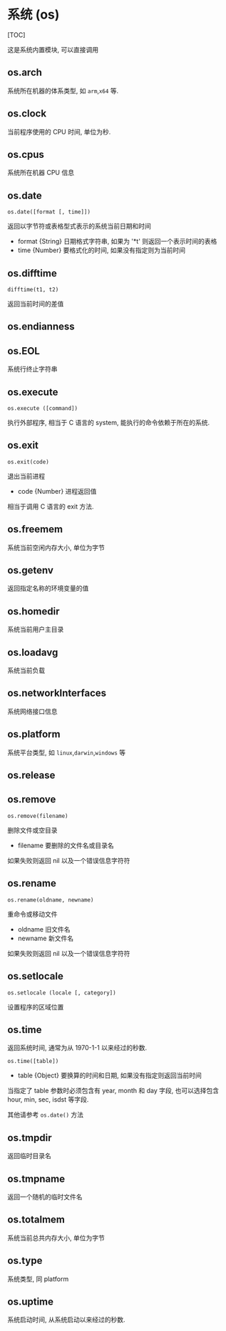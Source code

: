 # 系统 (os)

[TOC]

这是系统内置模块, 可以直接调用

## os.arch

系统所在机器的体系类型, 如 `arm`,`x64` 等.

## os.clock

当前程序使用的 CPU 时间, 单位为秒.

## os.cpus

系统所在机器 CPU 信息

## os.date

    os.date([format [, time]])

返回以字节符或表格型式表示的系统当前日期和时间

- format {String} 日期格式字符串, 如果为 '*t' 则返回一个表示时间的表格
- time {Number} 要格式化的时间, 如果没有指定则为当前时间

## os.difftime

    difftime(t1, t2)

返回当前时间的差值

## os.endianness


## os.EOL

系统行终止字符串

## os.execute

    os.execute ([command])

执行外部程序, 相当于 C 语言的 system, 能执行的命令依赖于所在的系统.


## os.exit

    os.exit(code)

退出当前进程

- code {Number} 进程返回值

相当于调用 C 语言的 exit 方法.

## os.freemem

系统当前空闲内存大小, 单位为字节

## os.getenv

返回指定名称的环境变量的值

## os.homedir

系统当前用户主目录

## os.loadavg

系统当前负载

## os.networkInterfaces

系统网络接口信息

## os.platform

系统平台类型, 如 `linux`,`darwin`,`windows` 等

## os.release


## os.remove

    os.remove(filename)

删除文件或空目录

- filename 要删除的文件名或目录名

如果失败则返回 nil 以及一个错误信息字符符


## os.rename

    os.rename(oldname, newname)

重命令或移动文件

- oldname 旧文件名
- newname 新文件名

如果失败则返回 nil 以及一个错误信息字符符

## os.setlocale

    os.setlocale (locale [, category])

设置程序的区域位置

## os.time

返回系统时间, 通常为从 1970-1-1 以来经过的秒数.

    os.time([table])

- table {Object} 要换算的时间和日期, 如果没有指定则返回当前时间

当指定了 table 参数时必须包含有 year, month 和 day 字段, 也可以选择包含 hour, min, sec, isdst 等字段. 

其他请参考 `os.date()` 方法

## os.tmpdir

返回临时目录名

## os.tmpname

返回一个随机的临时文件名

## os.totalmem

系统当前总共内存大小, 单位为字节

## os.type

系统类型, 同 platform

## os.uptime

系统启动时间, 从系统启动以来经过的秒数.
